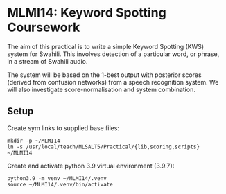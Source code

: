 # MLMI14: Keyword Spotting Coursework

The aim of this practical is to write a simple Keyword Spotting (KWS) system for
Swahili. This involves detection of a particular word, or phrase, in a stream of
Swahili audio.

The system will be based on the 1-best output with posterior
scores (derived from confusion networks) from a speech recognition system. We
will also investigate score-normalisation and system combination.

## Setup

Create sym links to supplied base files:
```
mkdir -p ~/MLMI14
ln -s /usr/local/teach/MLSALT5/Practical/{lib,scoring,scripts} ~/MLMI14
```

Create and activate python 3.9 virtual environment (3.9.7):
```
python3.9 -m venv ~/MLMI14/.venv
source ~/MLMI14/.venv/bin/activate
```
